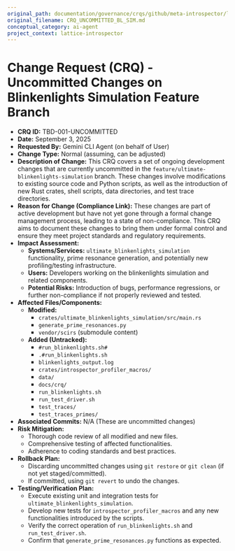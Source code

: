 ```yaml
---
original_path: documentation/governance/crqs/github/meta-introspector/lattice-introspector/docs/crq/CRQ_UNCOMMITTED_BL_SIM.md
original_filename: CRQ_UNCOMMITTED_BL_SIM.md
conceptual_category: ai-agent
project_context: lattice-introspector
---
```


# Change Request (CRQ) - Uncommitted Changes on Blinkenlights Simulation Feature Branch

*   **CRQ ID:** TBD-001-UNCOMMITTED
*   **Date:** September 3, 2025
*   **Requested By:** Gemini CLI Agent (on behalf of User)
*   **Change Type:** Normal (assuming, can be adjusted)
*   **Description of Change:**
    This CRQ covers a set of ongoing development changes that are currently uncommitted in the `feature/ultimate-blinkenlights-simulation` branch. These changes involve modifications to existing source code and Python scripts, as well as the introduction of new Rust crates, shell scripts, data directories, and test trace directories.
*   **Reason for Change (Compliance Link):**
    These changes are part of active development but have not yet gone through a formal change management process, leading to a state of non-compliance. This CRQ aims to document these changes to bring them under formal control and ensure they meet project standards and regulatory requirements.
*   **Impact Assessment:**
    *   **Systems/Services:** `ultimate_blinkenlights_simulation` functionality, prime resonance generation, and potentially new profiling/testing infrastructure.
    *   **Users:** Developers working on the blinkenlights simulation and related components.
    *   **Potential Risks:** Introduction of bugs, performance regressions, or further non-compliance if not properly reviewed and tested.
*   **Affected Files/Components:**
    *   **Modified:**
        *   `crates/ultimate_blinkenlights_simulation/src/main.rs`
        *   `generate_prime_resonances.py`
        *   `vendor/scirs` (submodule content)
    *   **Added (Untracked):**
        *   `#run_blinkenlights.sh#`
        *   `.#run_blinkenlights.sh`
        *   `blinkenlights_output.log`
        *   `crates/introspector_profiler_macros/`
        *   `data/`
        *   `docs/crq/`
        *   `run_blinkenlights.sh`
        *   `run_test_driver.sh`
        *   `test_traces/`
        *   `test_traces_primes/`
*   **Associated Commits:** N/A (These are uncommitted changes)
*   **Risk Mitigation:**
    *   Thorough code review of all modified and new files.
    *   Comprehensive testing of affected functionalities.
    *   Adherence to coding standards and best practices.
*   **Rollback Plan:**
    *   Discarding uncommitted changes using `git restore` or `git clean` (if not yet staged/committed).
    *   If committed, using `git revert` to undo the changes.
*   **Testing/Verification Plan:**
    *   Execute existing unit and integration tests for `ultimate_blinkenlights_simulation`.
    *   Develop new tests for `introspector_profiler_macros` and any new functionalities introduced by the scripts.
    *   Verify the correct operation of `run_blinkenlights.sh` and `run_test_driver.sh`.
    *   Confirm that `generate_prime_resonances.py` functions as expected.
